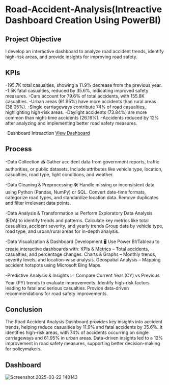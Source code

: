 # Road-Accident-Analysis(Intreactive Dashboard Creation Using PowerBI)
## Project Objective
I develop an interactive dashboard to analyze road accident trends, identify high-risk areas, and provide insights for improving road safety.

## KPIs
-195.7K total casualties, showing a 11.9% decrease from the previous year.
-1.5K fatal casualties, reduced by 35.6%, indicating improved safety measures.
-Cars account for 79.6% of total accidents, with 155.8K casualties.
-Urban areas (61.95%) have more accidents than rural areas (38.05%).
-Single carriageways contribute 74% of road casualties, highlighting high-risk areas.
-Daylight accidents (73.84%) are more common than night-time accidents (26.16%).
-Accidents reduced by 12% after analyzing and implementing better road safety measures.

-Dashboard Intreaction <a href="https://github.com/pranjalzaware/Road-Accident-Analysis/blob/main/ROAD%20ACCIDENT%20ANALYSIS.pbix">View Dashboard</a>

## Process
-Data Collection 📥
Gather accident data from government reports, traffic authorities, or public datasets.
Include attributes like vehicle type, location, casualties, road type, light conditions, and weather.

-Data Cleaning & Preprocessing 🛠️
Handle missing or inconsistent data using Python (Pandas, NumPy) or SQL.
Convert date-time formats, categorize road types, and standardize location data.
Remove duplicates and filter irrelevant data points.

-Data Analysis & Transformation 📊
Perform Exploratory Data Analysis (EDA) to identify trends and patterns.
Calculate key metrics like total casualties, accident severity, and yearly trends
Group data by vehicle type, road type, and urban/rural areas for in-depth analysis.

-Data Visualization & Dashboard Development 🖥️
Use Power BI/Tableau to create interactive dashboards with:
KPIs & Metrics – Total accidents, casualties, and percentage changes.
Charts & Graphs – Monthly trends, severity levels, and location-wise analysis.
Geospatial Analysis – Mapping accident hotspots using Microsoft Bing Maps.

-Predictive Analysis & Insights 📈
Compare Current Year (CY) vs Previous Year (PY) trends to evaluate improvements.
Identify high-risk factors leading to fatal and serious casualties.
Provide data-driven recommendations for road safety improvements.

## Conclusion
The Road Accident Analysis Dashboard provides key insights into accident trends, helping reduce casualties by 11.9% and fatal accidents by 35.6%. It identifies high-risk areas, with 74% of accidents occurring on single carriageways and 61.95% in urban areas. Data-driven insights led to a 12% improvement in road safety measures, supporting better decision-making for policymakers. 

## Dashboard
![Screenshot 2025-03-22 140143](https://github.com/user-attachments/assets/fd318485-4185-470a-8476-d183b13a6f0b)
